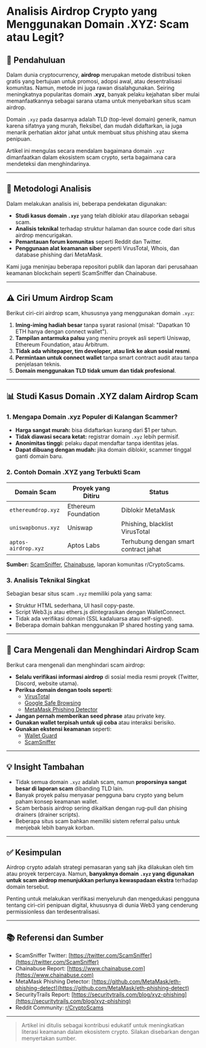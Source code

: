 # Analisis Airdrop Crypto yang Menggunakan Domain .XYZ: Scam atau Legit?

## 📌 Pendahuluan

Dalam dunia cryptocurrency, **airdrop** merupakan metode distribusi token gratis yang bertujuan untuk promosi, adopsi awal, atau desentralisasi komunitas. Namun, metode ini juga rawan disalahgunakan. Seiring meningkatnya popularitas domain **.xyz**, banyak pelaku kejahatan siber mulai memanfaatkannya sebagai sarana utama untuk menyebarkan situs scam airdrop.

Domain `.xyz` pada dasarnya adalah TLD (top-level domain) generik, namun karena sifatnya yang murah, fleksibel, dan mudah didaftarkan, ia juga menarik perhatian aktor jahat untuk membuat situs phishing atau skema penipuan.

Artikel ini mengulas secara mendalam bagaimana domain `.xyz` dimanfaatkan dalam ekosistem scam crypto, serta bagaimana cara mendeteksi dan menghindarinya.

---

## 🧪 Metodologi Analisis

Dalam melakukan analisis ini, beberapa pendekatan digunakan:

- **Studi kasus domain `.xyz`** yang telah diblokir atau dilaporkan sebagai scam.
- **Analisis teknikal** terhadap struktur halaman dan source code dari situs airdrop mencurigakan.
- **Pemantauan forum komunitas** seperti Reddit dan Twitter.
- **Penggunaan alat keamanan siber** seperti VirusTotal, Whois, dan database phishing dari MetaMask.

Kami juga meninjau beberapa repositori publik dan laporan dari perusahaan keamanan blockchain seperti ScamSniffer dan Chainabuse.

---

## ⚠️ Ciri Umum Airdrop Scam

Berikut ciri-ciri airdrop scam, khususnya yang menggunakan domain `.xyz`:

1. **Iming-iming hadiah besar** tanpa syarat rasional (misal: "Dapatkan 10 ETH hanya dengan connect wallet").
2. **Tampilan antarmuka palsu** yang meniru proyek asli seperti Uniswap, Ethereum Foundation, atau Arbitrum.
3. **Tidak ada whitepaper, tim developer, atau link ke akun sosial resmi**.
4. **Permintaan untuk connect wallet** tanpa smart contract audit atau tanpa penjelasan teknis.
5. **Domain menggunakan TLD tidak umum dan tidak profesional**.

---

## 📊 Studi Kasus Domain .XYZ dalam Airdrop Scam

### 1. **Mengapa Domain .xyz Populer di Kalangan Scammer?**

- **Harga sangat murah:** bisa didaftarkan kurang dari $1 per tahun.
- **Tidak diawasi secara ketat:** registrar domain `.xyz` lebih permisif.
- **Anonimitas tinggi:** pelaku dapat mendaftar tanpa identitas jelas.
- **Dapat dibuang dengan mudah:** jika domain diblokir, scammer tinggal ganti domain baru.

### 2. **Contoh Domain .XYZ yang Terbukti Scam**

| Domain Scam | Proyek yang Ditiru | Status |
|-------------|---------------------|--------|
| `ethereumdrop.xyz` | Ethereum Foundation | Diblokir MetaMask |
| `uniswapbonus.xyz` | Uniswap | Phishing, blacklist VirusTotal |
| `aptos-airdrop.xyz` | Aptos Labs | Terhubung dengan smart contract jahat |

**Sumber:** [ScamSniffer](https://twitter.com/ScamSniffer), [Chainabuse](https://www.chainabuse.com), laporan komunitas r/CryptoScams.

### 3. **Analisis Teknikal Singkat**

Sebagian besar situs scam `.xyz` memiliki pola yang sama:

- Struktur HTML sederhana, UI hasil copy-paste.
- Script Web3.js atau ethers.js diintegrasikan dengan WalletConnect.
- Tidak ada verifikasi domain (SSL kadaluarsa atau self-signed).
- Beberapa domain bahkan menggunakan IP shared hosting yang sama.

---

## 🔐 Cara Mengenali dan Menghindari Airdrop Scam

Berikut cara mengenali dan menghindari scam airdrop:

- **Selalu verifikasi informasi airdrop** di sosial media resmi proyek (Twitter, Discord, website utama).
- **Periksa domain dengan tools seperti**:
  - [VirusTotal](https://virustotal.com)
  - [Google Safe Browsing](https://transparencyreport.google.com/safe-browsing)
  - [MetaMask Phishing Detector](https://github.com/MetaMask/eth-phishing-detect)
- **Jangan pernah memberikan seed phrase** atau private key.
- **Gunakan wallet terpisah untuk uji coba** atau interaksi berisiko.
- **Gunakan ekstensi keamanan** seperti:
  - [Wallet Guard](https://walletguard.app)
  - [ScamSniffer](https://chrome.google.com/webstore/detail/scamsniffer)

---

## 💡 Insight Tambahan

- Tidak semua domain `.xyz` adalah scam, namun **proporsinya sangat besar di laporan scam** dibanding TLD lain.
- Banyak proyek palsu menyasar pengguna baru crypto yang belum paham konsep keamanan wallet.
- Scam berbasis airdrop sering dikaitkan dengan rug-pull dan phising drainers (drainer scripts).
- Beberapa situs scam bahkan memiliki sistem referral palsu untuk menjebak lebih banyak korban.

---

## ✅ Kesimpulan

Airdrop crypto adalah strategi pemasaran yang sah jika dilakukan oleh tim atau proyek terpercaya. Namun, **banyaknya domain `.xyz` yang digunakan untuk scam airdrop menunjukkan perlunya kewaspadaan ekstra** terhadap domain tersebut.

Penting untuk melakukan verifikasi menyeluruh dan mengedukasi pengguna tentang ciri-ciri penipuan digital, khususnya di dunia Web3 yang cenderung permissionless dan terdesentralisasi.

---

## 📚 Referensi dan Sumber

- ScamSniffer Twitter: [https://twitter.com/ScamSniffer](https://twitter.com/ScamSniffer)
- Chainabuse Report: [https://www.chainabuse.com](https://www.chainabuse.com)
- MetaMask Phishing Detector: [https://github.com/MetaMask/eth-phishing-detect](https://github.com/MetaMask/eth-phishing-detect)
- SecurityTrails Report: [https://securitytrails.com/blog/xyz-phishing](https://securitytrails.com/blog/xyz-phishing)
- Reddit Community: [r/CryptoScams](https://www.reddit.com/r/CryptoScams/)

---

> Artikel ini ditulis sebagai kontribusi edukatif untuk meningkatkan literasi keamanan dalam ekosistem crypto. Silakan disebarkan dengan menyertakan sumber.
